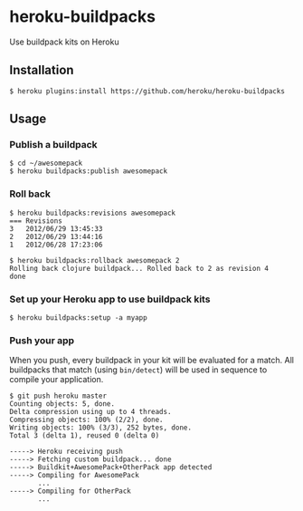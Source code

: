 # heroku-buildpacks

Use buildpack kits on Heroku

## Installation

    $ heroku plugins:install https://github.com/heroku/heroku-buildpacks

## Usage

### Publish a buildpack

	$ cd ~/awesomepack
	$ heroku buildpacks:publish awesomepack

### Roll back

    $ heroku buildpacks:revisions awesomepack
    === Revisions
    3   2012/06/29 13:45:33
    2   2012/06/29 13:44:16
    1   2012/06/28 17:23:06

    $ heroku buildpacks:rollback awesomepack 2
    Rolling back clojure buildpack... Rolled back to 2 as revision 4
    done

### Set up your Heroku app to use buildpack kits

	$ heroku buildpacks:setup -a myapp

### Push your app

When you push, every buildpack in your kit will be evaluated for a match. All buildpacks that match (using `bin/detect`) will be used in sequence to compile your application.

	$ git push heroku master
	Counting objects: 5, done.
	Delta compression using up to 4 threads.
	Compressing objects: 100% (2/2), done.
	Writing objects: 100% (3/3), 252 bytes, done.
	Total 3 (delta 1), reused 0 (delta 0)

	-----> Heroku receiving push
	-----> Fetching custom buildpack... done
	-----> Buildkit+AwesomePack+OtherPack app detected
	-----> Compiling for AwesomePack
	       ...
	-----> Compiling for OtherPack
	       ...
